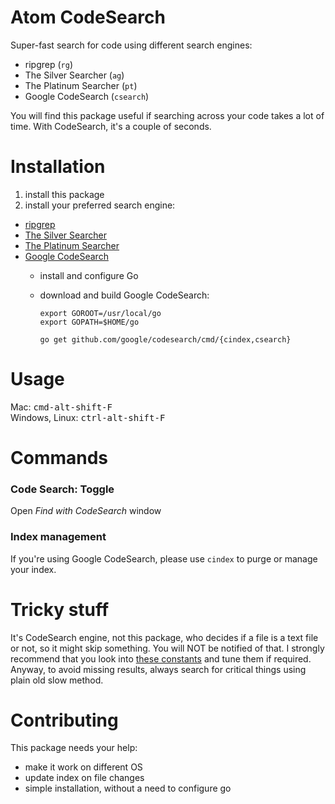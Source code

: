 # Atom CodeSearch

Super-fast search for code using different search engines:

- ripgrep (`rg`)
- The Silver Searcher (`ag`)
- The Platinum Searcher (`pt`)
- Google CodeSearch (`csearch`)

You will find this package useful if searching across your code takes a lot of time. With CodeSearch, it's a couple of seconds.

# Installation

1. install this package
2. install your preferred search engine:

  - [ripgrep](https://github.com/BurntSushi/ripgrep)
  - [The Silver Searcher](https://github.com/ggreer/the_silver_searcher)
  - [The Platinum Searcher](https://github.com/monochromegane/the_platinum_searcher)
  - [Google CodeSearch](https://github.com/google/codesearch)
    - install and configure Go
    - download and build Google CodeSearch:

        ```
        export GOROOT=/usr/local/go
        export GOPATH=$HOME/go

        go get github.com/google/codesearch/cmd/{cindex,csearch}
        ```

# Usage

Mac: <kbd>cmd-alt-shift-F</kbd>  
Windows, Linux: <kbd>ctrl-alt-shift-F</kbd>

# Commands

### Code Search: Toggle

Open *Find with CodeSearch* window

### Index management

If you're using Google CodeSearch, please use `cindex` to purge or manage your index.

# Tricky stuff

It's CodeSearch engine, not this package, who decides if a file is a text file or not, so it might skip something. You will NOT be notified of that. I strongly recommend that you look into [these constants](https://github.com/google/codesearch/blob/master/index/write.go#L88) and tune them if required. Anyway, to avoid missing results, always search for critical things using plain old slow method.

# Contributing

This package needs your help:
- make it work on different OS
- update index on file changes
- simple installation, without a need to configure go
